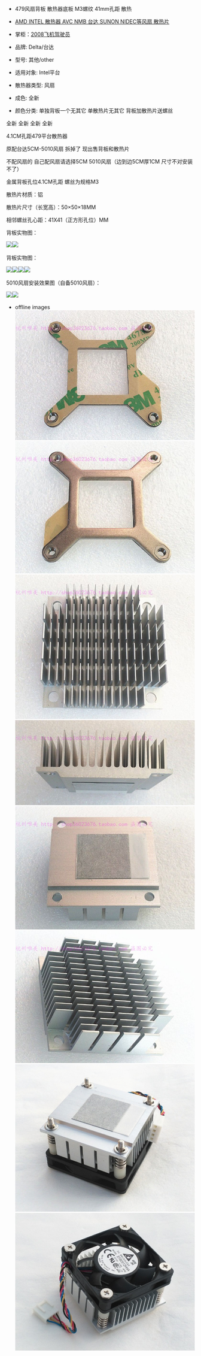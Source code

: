 * 479风扇背板 散热器底板 M3螺纹 41mm孔距 散热
* [AMD INTEL 散热器 AVC NMB 台达 SUNON NIDEC等风扇 散热片](https://sixintadi.taobao.com/ "AMD INTEL 散热器 AVC NMB 台达 SUNON NIDEC等风扇 散热片")
* 掌柜：[2008飞机驾驶员](https://sixintadi.taobao.com/ "掌柜:2008飞机驾驶员")

* 品牌: Delta/台达
* 型号: 其他/other
* 适用对象: Intel平台
* 散热器类型: 风扇
* 成色: 全新
* 颜色分类: 单独背板一个无其它 单散热片无其它 背板加散热片送螺丝

全新 全新 全新 全新 

4.1CM孔距479平台散热器 

原配台达5CM-5010风扇 拆掉了 现出售背板和散热片

不配风扇的 自己配风扇请选择5CM 5010风扇（边到边5CM厚1CM 尺寸不对安装不了）

金属背板孔位4.1CM孔距 螺丝为规格M3 

散热片材质：铝

散热片尺寸（长宽高）：50×50×18MM 

相邻螺丝孔心距：41X41（正方形孔位）MM

背板实物图：

![](https://img.alicdn.com/imgextra/i2/99782866/TB2k6xHcgCN.eBjSZFoXXXj0FXa_!!99782866.jpg)![](https://img.alicdn.com/imgextra/i4/99782866/TB2qPxHcgCN.eBjSZFoXXXj0FXa_!!99782866.jpg)

背板实物图：

![](https://img.alicdn.com/imgextra/i4/99782866/TB2R.XLcheK.eBjSZFuXXcT4FXa_!!99782866.jpg)![](https://img.alicdn.com/imgextra/i3/99782866/TB2GuXEciGO.eBjSZFEXXcy9VXa_!!99782866.jpg)![](https://img.alicdn.com/imgextra/i3/99782866/TB2aHtAcduO.eBjSZFCXXXULFXa_!!99782866.jpg)![](https://img.alicdn.com/imgextra/i4/99782866/TB2DxXKcmmK.eBjSZPfXXce2pXa_!!99782866.jpg)

5010风扇安装效果图（自备5010风扇）：

![](https://img.alicdn.com/imgextra/i2/99782866/TB2RqpgjVXXXXbYXpXXXXXXXXXX_!!99782866.jpg)![](https://img.alicdn.com/imgextra/i3/99782866/TB2wLdEjVXXXXbHXXXXXXXXXXXX_!!99782866.jpg)
* offline images
![](img/hs-1.jpg)
![](img/hs-2.jpg)
![](img/hs-3.jpg)
![](img/hs-4.jpg)
![](img/hs-5.jpg)
![](img/hs-6.jpg)
![](img/hs-7.jpg)
![](img/hs-8.jpg)
